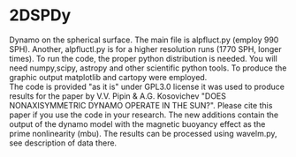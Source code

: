 # 2DSPDy
Dynamo on the spherical surface. The main file is alpfluct.py (employ 990 SPH). Another, alpfluctl.py is for a higher resolution runs (1770 SPH, longer times). 
To run the code, the proper python distribution is needed. You will need numpy,scipy,
astropy and other scientific python tools. To produce the graphic output matplotlib and cartopy were employed.   
The code is provided "as it is" under GPL3.0 license it was used to produce results for the paper 
by V.V. Pipin & A.G. Kosovichev "DOES NONAXISYMMETRIC DYNAMO OPERATE IN THE SUN?". 
Please cite this paper if you use the code in your research. 
The new additions contain the output of the dynamo model with the magnetic buoyancy effect as the prime nonlinearity (mbu). The results can be processed using wavelm.py, see description of data there.

